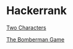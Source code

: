 # Hackerrank
[Two Characters](https://www.hackerrank.com/challenges/two-characters/problem)

[The Bomberman Game](https://www.hackerrank.com/challenges/bomber-man/problem)
